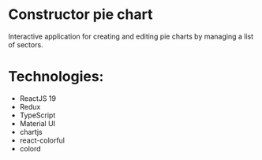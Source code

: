 # Constructor pie chart

Interactive application for creating and editing pie charts by managing a list of sectors.

# Technologies:

- ReactJS 19
- Redux
- TypeScript
- Material UI
- chartjs
- react-colorful
- colord

